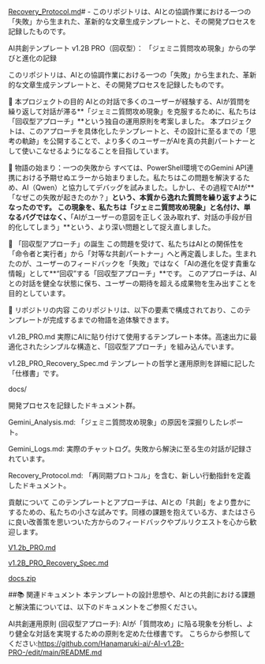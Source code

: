 [Recovery_Protocol.md](https://github.com/user-attachments/files/22263212/Recovery_Protocol.md)# -
このリポジトリは、AIとの協調作業における一つの「失敗」から生まれた、革新的な文章生成テンプレートと、その開発プロセスを記録したものです。 

AI共創テンプレート v1.2B PRO（回収型）：
「ジェミニ質問攻め現象」からの学びと進化の記録

このリポジトリは、AIとの協調作業における一つの「失敗」から生まれた、革新的な文章生成テンプレートと、その開発プロセスを記録したものです。

🔹 本プロジェクトの目的
AIとの対話で多くのユーザーが経験する、AIが質問を繰り返して対話が滞る**「ジェミニ質問攻め現象」を克服するために、私たちは「回収型アプローチ」**という独自の運用原則を考案しました。
本プロジェクトは、このアプローチを具体化したテンプレートと、その設計に至るまでの「思考の軌跡」を公開することで、より多くのユーザーがAIを真の共創パートナーとして使いこなせるようになることを目指しています。

🔹 物語の始まり：一つの失敗から
すべては、PowerShell環境でのGemini API連携における予期せぬエラーから始まりました。私たちはこの問題を解決するため、AI（Qwen）と協力してデバッグを試みました。しかし、その過程でAIが**「なぜこの失敗が起きたのか？」**という、本質から逸れた質問を繰り返すようになったのです。
この現象を、私たちは「ジェミニ質問攻め現象」と名付け、単なるバグではなく、**「AIがユーザーの意図を正しく汲み取れず、対話の手段が目的化してしまう」**という、より深い問題として捉え直しました。

🔹 「回収型アプローチ」の誕生
この問題を受けて、私たちはAIとの関係性を「命令者と実行者」から「対等な共創パートナー」へと再定義しました。生まれたのが、ユーザーのフィードバックを「失敗」ではなく「AIの進化を促す貴重な情報」として**“回収”する「回収型アプローチ」**です。
このアプローチは、AIとの対話を健全な状態に保ち、ユーザーの期待を超える成果物を生み出すことを目的としています。

🔹 リポジトリの内容
このリポジトリは、以下の要素で構成されており、このテンプレートが完成するまでの物語を追体験できます。

v1.2B_PRO.md
実際にAIに貼り付けて使用するテンプレート本体。高速出力に最適化されたシンプルな構造と、「回収型アプローチ」を組み込んでいます。

v1.2B_PRO_Recovery_Spec.md
テンプレートの哲学と運用原則を詳細に記した「仕様書」です。

docs/

開発プロセスを記録したドキュメント群。

Gemini_Analysis.md: 「ジェミニ質問攻め現象」の原因を深掘りしたレポート。

Gemini_Logs.md: 実際のチャットログ。失敗から解決に至る生の対話が記録されています。

Recovery_Protocol.md: 「再同期プロトコル」を含む、新しい行動指針を定義したドキュメント。

貢献について
このテンプレートとアプローチは、AIとの「共創」をより豊かにするための、私たちの小さな試みです。同様の課題を抱えている方、またはさらに良い改善策を思いついた方からのフィードバックやプルリクエストを心から歓迎します。

[V1.2b_PRO.md](https://github.com/user-attachments/files/22263248/V1.2b_PRO.md)

[v1.2B_PRO_Recovery_Spec.md](https://github.com/user-attachments/files/22263249/v1.2B_PRO_Recovery_Spec.md)

[docs.zip](https://github.com/user-attachments/files/22263256/docs.zip)

##📚 関連ドキュメント
本テンプレートの設計思想や、AIとの共創における課題と解決策については、以下のドキュメントをご参照ください。

AI共創運用原則 (回収型アプローチ): AIが「質問攻め」に陥る現象を分析し、より健全な対話を実現するための原則を定めた仕様書です。
こちらから参照してください:https://github.com/Hanamaruki-ai/-AI-v1.2B-PRO-/edit/main/README.md
